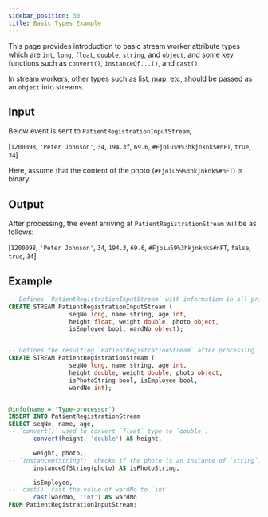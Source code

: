 ```yaml
---
sidebar_position: 30
title: Basic Types Example
---
```


This page provides introduction to basic stream worker attribute types which are `int`, `long`, `float`, `double`, `string`, and `object`, and some key functions such as `convert()`, `instanceOf...()`, and `cast()`.

In stream workers, other types such as [list](../query-guide/functions/list/index.md), [map](../query-guide/functions/map/index.md), etc, should be passed as an `object` into streams.

## Input

Below event is sent to `PatientRegistrationInputStream`,

[`1200098`, `'Peter Johnson'`, `34`, `194.3f`, `69.6`, `#Fjoiu59%3hkjnknk$#nFT`, `true`, `34`]

Here, assume that the content of the photo (`#Fjoiu59%3hkjnknk$#nFT`) is binary.

## Output

After processing, the event arriving at `PatientRegistrationStream` will be as follows:

[`1200098`, `'Peter Johnson'`, `34`, `194.3`, `69.6`, `#Fjoiu59%3hkjnknk$#nFT`, `false`, `true`, `34`]

## Example

```sql
-- Defines `PatientRegistrationInputStream` with information in all primitive types.
CREATE STREAM PatientRegistrationInputStream (
                 seqNo long, name string, age int,
                 height float, weight double, photo object,
                 isEmployee bool, wardNo object);


-- Defines the resulting `PatientRegistrationStream` after processing.
CREATE STREAM PatientRegistrationStream (
                 seqNo long, name string, age int,
                 height double, weight double, photo object,
                 isPhotoString bool, isEmployee bool,
                 wardNo int);


@info(name = 'Type-processor')
INSERT INTO PatientRegistrationStream
SELECT seqNo, name, age,
-- `convert()` used to convert `float` type to `double`.
       convert(height, 'double') AS height,

       weight, photo,
-- `instanceOfString()` checks if the photo is an instance of `string`.
       instanceOfString(photo) AS isPhotoString,

       isEmployee,
-- `cast()` cast the value of wardNo to `int`.
       cast(wardNo, 'int') AS wardNo
FROM PatientRegistrationInputStream;
```
